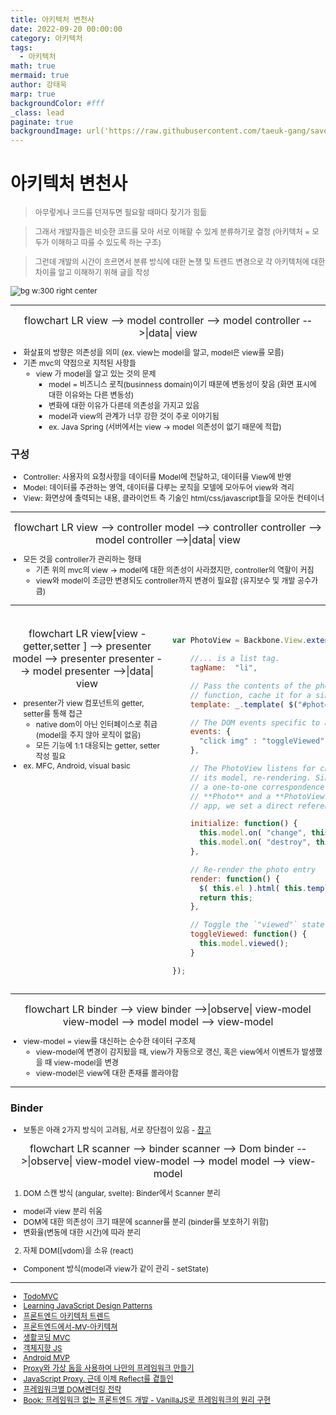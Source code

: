 ```yaml
---
title: 아키텍처 변천사
date: 2022-09-20 00:00:00
category: 아키텍처
tags:
  - 아키텍처
math: true
mermaid: true
author: 강태욱
marp: true
backgroundColor: #fff
_class: lead
paginate: true
backgroundImage: url('https://raw.githubusercontent.com/taeuk-gang/save-image-repo/image/img/image-20210919162643014.png')
---
```

<script src="https://unpkg.com/mermaid@8.13.2/dist/mermaid.min.js"></script>
<script>
mermaid.initialize({
  startOnLoad: window.clientInformation.userAgent.includes(`Electron`) ? true : false,
  flowchart: { useMaxWidth: true, htmlLabels: true, curve: 'cardinal' },
  securityLevel:'loose'
});
</script>
<script>
// 버그픽스: mermaid
window.target = document.querySelector("#p");
window.observer = new MutationObserver(function(mutations) {
  mutations.some(function(mutation) {
    if (mutation.target.classList.contains(`bespoke-marp-active`) && mutation.target.querySelector(`.mermaid`)) {
        window.mermaid.init(undefined,document.querySelectorAll(".mermaid"));
        return true;
    }
  });
});
window.config = {
  attributes: true,
  childList: true,
  subtree: true || null,  
}; 
window.observer.observe(target, config);
</script>

<style>
ul, ol, p {
  font-size: 0.75rem;
}
img[alt~="center"] {
  display: block;
  margin: 0 auto;
}

header {
  color: #fff;
  font-size: 0.75rem;
}

footer {
  font-size: 0.75rem;
}

ol li {
  list-style-type: decimal;
}

.mermaid,
.mermaid * {
  overflow: visible;
  font-size: initial;
  text-align: center;
}

.mermaid > svg {
  max-height: 45vh;
}

/* two-colums */

div.twocols {
  margin-top: 35px;
  /* pdf */
  /* margin-top: 250px; */
  column-count: 2;
}

div.threecols {
  margin-top: 35px;
  /* pdf */
  /* margin-top: 250px; */
  column-count: 3;
}

div.twocols p:first-child,
div.twocols h1:first-child,
div.twocols h2:first-child,
div.twocols ul:first-child,
div.twocols ul li:first-child,
div.twocols ul li p:first-child {
  margin-top: 0 !important;
}
div.twocols p.break {
  break-before: column;
  margin-top: 0;
}
</style>

# 아키텍처 변천사

> 아무렇게나 코드를 던져두면 필요할 때마다 찾기가 힘듦

> 그래서 개발자들은 비슷한 코드를 모아 서로 이해할 수 있게 분류하기로 결정
(아키텍처 = 모두가 이해하고 따를 수 있도록 하는 구조)

> 그런데 개발의 시간이 흐르면서 분류 방식에 대한 논쟁 및 트렌드 변경으로 각 아키텍처에 대한 차이를 알고 이해하기 위해 글을 작성

![bg w:300 right center](https://user-images.githubusercontent.com/26294469/74609919-04dc9100-5132-11ea-8c79-d4ff79d5bfde.gif)

---
<!-- header: MVC -->

<div class="mermaid">
flowchart LR
   view --> model
   controller --> model
   controller -->|data| view
</div>

- 화살표의 방향은 의존성을 의미 (ex. view는 model을 알고, model은 view를 모름)
- 기존 mvc의 약점으로 지적된 사항들
  - view 가 model을 알고 있는 것의 문제
    - model = 비즈니스 로직(businness domain)이기 때문에 변동성이 잦음 (화면 표시에 대한 이유와는 다른 변동성)
    - 변화에 대한 이유가 다른데 의존성을 가지고 있음
    - model과 view의 관계가 너무 강한 것이 주로 이야기됨
    - ex. Java Spring (서버에서는 view -> model 의존성이 없기 때문에 적합)

### 구성

- Controller: 사용자의 요청사항을 데이터를 Model에 전달하고, 데이터를 View에 반영
- Model: 데이터를 주관하는 영역, 데이터를 다루는 로직을 모델에 모아두어 view와 격리
- View: 화면상에 출력되는 내용, 클라이언트 측 기술인 html/css/javascript들을 모아둔 컨테이너

---
<!-- header: 변형된 MVC -->

<div class="mermaid">
flowchart LR
   view --> controller
   model --> controller
   controller --> model
   controller -->|data| view
</div>

- 모든 것을 controller가 관리하는 형태
  - 기존 위의 mvc의 view -> model에 대한 의존성이 사라졌지만, controller의 역할이 커짐
  - view와 model이 조금만 변경되도 controller까지 변경이 필요함 (유지보수 및 개발 공수가 큼)

---
<!-- header: MVP -->

<div class="twocols">

<div class="mermaid">
flowchart LR
   view[view - getter,setter ] --> presenter
   model --> presenter
   presenter --> model
   presenter -->|data| view
</div>

- presenter가 view 컴포넌트의 getter, setter를 통해 접근
  - native dom이 아닌 인터페이스로 취급 (model을 주지 않아 로직이 없음) 
  - 모든 기능에 1:1 대응되는 getter, setter 작성 필요
- ex. MFC, Android, visual basic

<p class="break"></p>

```js
var PhotoView = Backbone.View.extend({

    //... is a list tag.
    tagName:  "li",

    // Pass the contents of the photo template through a templating
    // function, cache it for a single photo
    template: _.template( $("#photo-template").html() ),

    // The DOM events specific to an item.
    events: {
      "click img" : "toggleViewed"
    },

    // The PhotoView listens for changes to 
    // its model, re-rendering. Since tHere's
    // a one-to-one correspondence between a 
    // **Photo** and a **PhotoView** in this
    // app, we set a direct reference on the model for convenience.

    initialize: function() {
      this.model.on( "change", this.render, this );
      this.model.on( "destroy", this.remove, this );
    },

    // Re-render the photo entry
    render: function() {
      $( this.el ).html( this.template(this.model.toJSON() ));
      return this;
    },

    // Toggle the `"viewed"` state of the model.
    toggleViewed: function() {
      this.model.viewed();
    }

});
```

</div>

---
<!-- header: MVVM -->

<div class="mermaid">
flowchart LR
   binder --> view
   binder -->|observe| view-model
   view-model --> model
   model --> view-model
</div>

- view-model = view를 대신하는 순수한 데이터 구조체
  - view-model에 변경이 감지됬을 때, view가 자동으로 갱신, 혹은 view에서 이벤트가 발생했을 때 view-model을 변경
  - view-model은 view에 대한 존재를 몰라야함

---

### Binder

- 보통은 아래 2가지 방식이 고려됨, 서로 장단점이 있음 - [참고](https://www.slideshare.net/gyeongseokseo/virtual-dom)

<div class="mermaid">
flowchart LR
   scanner --> binder
   scanner --> Dom
   binder -->|observe| view-model
   view-model --> model
   model --> view-model
</div>

  1. DOM 스캔 방식 (angular, svelte): Binder에서 Scanner 분리
  - model과 view 분리 쉬움
  - DOM에 대한 의존성이 크기 때문에 scanner를 분리 (binder를 보호하기 위함)
  - 변화율(변동에 대한 시간)에 따라 분리
  
  
  2. 자체 DOM([vdom)을 소유 (react)
  - Component 방식(model과 view가 같이 관리 - setState)

---
<!-- header: 참고링크 -->

- [TodoMVC](https://todomvc.com/)
- [Learning JavaScript Design Patterns](https://www.oreilly.com/library/view/learning-javascript-design/9781449334840/ch10s05.html)
- [프론트엔드 아키텍처 트렌드](https://yozm.wishket.com/magazine/detail/1663/)
- [프론트엔드에서-MV-아키텍쳐](https://velog.io/@teo/%ED%94%84%EB%A1%A0%ED%8A%B8%EC%97%94%EB%93%9C%EC%97%90%EC%84%9C-MV-%EC%95%84%ED%82%A4%ED%85%8D%EC%B3%90%EB%9E%80-%EB%AC%B4%EC%97%87%EC%9D%B8%EA%B0%80%EC%9A%94)
- [생활코딩 MVC](https://opentutorials.org/course/697/3828)
- [객체지향 JS](https://www.youtube.com/watch?v=RT38Za1pkdI)
- [Android MVP](https://brunch.co.kr/@oemilk/75)
- [Proxy와 가상 돔을 사용하여 나만의 프레임워크 만들기](https://meetup.toast.com/posts/158)
- [JavaScript Proxy. 근데 이제 Reflect를 곁들인](https://meetup.toast.com/posts/302)
- [프레임워크별 DOM렌더링 전략](https://www.youtube.com/watch?v=FhYefTLiJkE)
- [Book: 프레임워크 없는 프론트엔드 개발 - VanillaJS로 프레임워크의 원리 구현](http://www.yes24.com/Product/Goods/96639825)